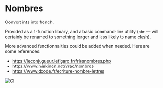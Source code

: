 Nombres
=========

Convert ints into french.

Provided as a 1-function library, and a basic command-line utility (`nbr` — will
certainly be renamed to something longer and less likely to name clash).

More advanced functionnalities could be added when needed. Here are some
references:
- https://leconjugueur.lefigaro.fr/frlesnombres.php
- https://www.miakinen.net/vrac/nombres
- https://www.dcode.fr/ecriture-nombre-lettres

[![CI](https://github.com/ttamttam/nombres/actions/workflows/blank.yml/badge.svg)](https://github.com/ttamttam/nombres/actions/workflows/blank.yml)
